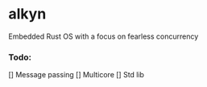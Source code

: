 # alkyn
Embedded Rust OS with a focus on fearless concurrency 

### Todo:

[] Message passing
[] Multicore
[] Std lib